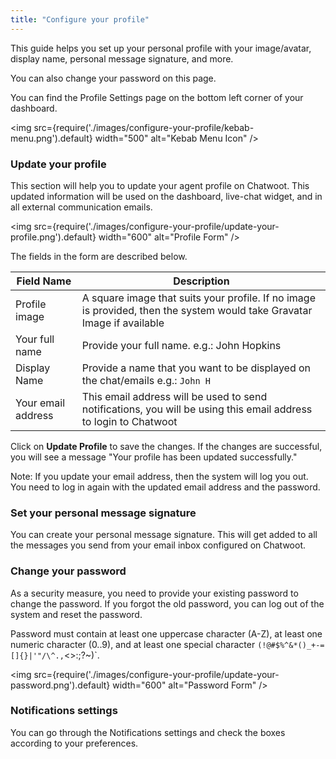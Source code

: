 ```yaml
---
title: "Configure your profile"
---
```


This guide helps you set up your personal profile with your image/avatar, display name, personal message signature, and more.

You can also change your password on this page.

You can find the Profile Settings page on the bottom left corner of your dashboard.

<img src={require('./images/configure-your-profile/kebab-menu.png').default} width="500" alt="Kebab Menu Icon" />

### Update your profile

This section will help you to update your agent profile on Chatwoot. This updated information will be used on the dashboard, live-chat widget, and in all external communication emails.

<img src={require('./images/configure-your-profile/update-your-profile.png').default} width="600" alt="Profile Form" />

The fields in the form are described below.

| Field Name | Description |
| -- | -- |
| Profile image | A square image that suits your profile. If no image is provided, then the system would take Gravatar Image if available |
| Your full name | Provide your full name. e.g.: John Hopkins  |
| Display Name | Provide a name that you want to be displayed on the chat/emails e.g.: `John H` |
| Your email address | This email address will be used to send notifications, you will be using this email address to login to Chatwoot |

Click on **Update Profile** to save the changes. If the changes are successful, you will see a message "Your profile has been updated successfully."

Note: If you update your email address, then the system will log you out. You need to log in again with the updated email address and the password.

### Set your personal message signature

You can create your personal message signature. This will get added to all the messages you send from your email inbox configured on Chatwoot.

### Change your password

As a security measure, you need to provide your existing password to change the password. If you forgot the old password, you can log out of the system and reset the password.

Password must contain at least one uppercase character (A-Z), at least one numeric character (0..9), and at least one special character `(!@#$%^&*()_+-=[]{}|'"/\^.,`<\>:;?~)`.

<img src={require('./images/configure-your-profile/update-your-password.png').default} width="600" alt="Password Form" />

### Notifications settings

You can go through the Notifications settings and check the boxes according to your preferences.

